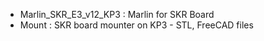 * Marlin_SKR_E3_v12_KP3 : Marlin for SKR Board
* Mount : SKR board mounter on KP3 - STL, FreeCAD files
